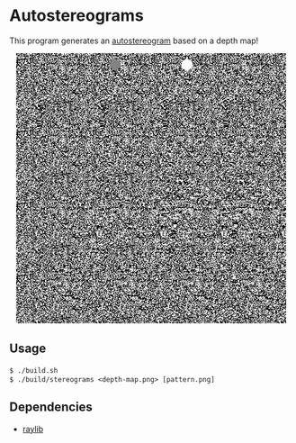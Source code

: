 # Autostereograms

This program generates an [autostereogram](https://en.wikipedia.org/wiki/Autostereogram) based on a depth map!

<p align=center>
  <img src="./assets/example.png">
</p>

## Usage
```console
$ ./build.sh
$ ./build/stereograms <depth-map.png> [pattern.png]
```

## Dependencies
* [raylib](https://www.raylib.com/)
